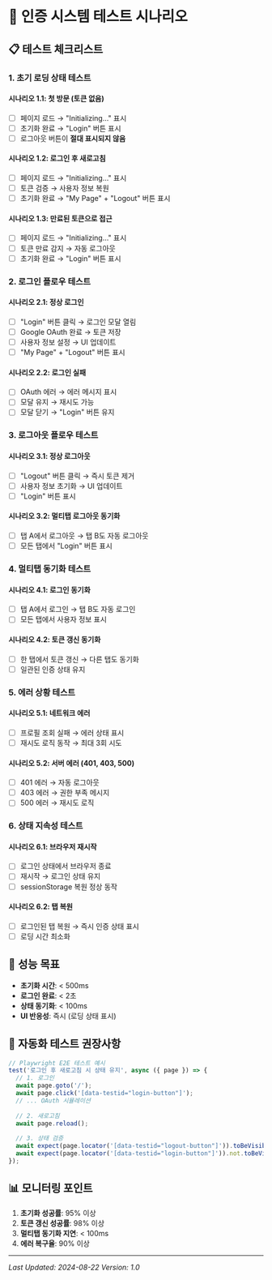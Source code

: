 # 🧪 인증 시스템 테스트 시나리오

## 📋 테스트 체크리스트

### **1. 초기 로딩 상태 테스트**

#### 시나리오 1.1: 첫 방문 (토큰 없음)
- [ ] 페이지 로드 → "Initializing..." 표시
- [ ] 초기화 완료 → "Login" 버튼 표시
- [ ] 로그아웃 버튼이 **절대 표시되지 않음**

#### 시나리오 1.2: 로그인 후 새로고침
- [ ] 페이지 로드 → "Initializing..." 표시
- [ ] 토큰 검증 → 사용자 정보 복원
- [ ] 초기화 완료 → "My Page" + "Logout" 버튼 표시

#### 시나리오 1.3: 만료된 토큰으로 접근
- [ ] 페이지 로드 → "Initializing..." 표시
- [ ] 토큰 만료 감지 → 자동 로그아웃
- [ ] 초기화 완료 → "Login" 버튼 표시

### **2. 로그인 플로우 테스트**

#### 시나리오 2.1: 정상 로그인
- [ ] "Login" 버튼 클릭 → 로그인 모달 열림
- [ ] Google OAuth 완료 → 토큰 저장
- [ ] 사용자 정보 설정 → UI 업데이트
- [ ] "My Page" + "Logout" 버튼 표시

#### 시나리오 2.2: 로그인 실패
- [ ] OAuth 에러 → 에러 메시지 표시
- [ ] 모달 유지 → 재시도 가능
- [ ] 모달 닫기 → "Login" 버튼 유지

### **3. 로그아웃 플로우 테스트**

#### 시나리오 3.1: 정상 로그아웃
- [ ] "Logout" 버튼 클릭 → 즉시 토큰 제거
- [ ] 사용자 정보 초기화 → UI 업데이트
- [ ] "Login" 버튼 표시

#### 시나리오 3.2: 멀티탭 로그아웃 동기화
- [ ] 탭 A에서 로그아웃 → 탭 B도 자동 로그아웃
- [ ] 모든 탭에서 "Login" 버튼 표시

### **4. 멀티탭 동기화 테스트**

#### 시나리오 4.1: 로그인 동기화
- [ ] 탭 A에서 로그인 → 탭 B도 자동 로그인
- [ ] 모든 탭에서 사용자 정보 표시

#### 시나리오 4.2: 토큰 갱신 동기화
- [ ] 한 탭에서 토큰 갱신 → 다른 탭도 동기화
- [ ] 일관된 인증 상태 유지

### **5. 에러 상황 테스트**

#### 시나리오 5.1: 네트워크 에러
- [ ] 프로필 조회 실패 → 에러 상태 표시
- [ ] 재시도 로직 동작 → 최대 3회 시도

#### 시나리오 5.2: 서버 에러 (401, 403, 500)
- [ ] 401 에러 → 자동 로그아웃
- [ ] 403 에러 → 권한 부족 메시지
- [ ] 500 에러 → 재시도 로직

### **6. 상태 지속성 테스트**

#### 시나리오 6.1: 브라우저 재시작
- [ ] 로그인 상태에서 브라우저 종료
- [ ] 재시작 → 로그인 상태 유지
- [ ] sessionStorage 복원 정상 동작

#### 시나리오 6.2: 탭 복원
- [ ] 로그인된 탭 복원 → 즉시 인증 상태 표시
- [ ] 로딩 시간 최소화

## 🎯 **성능 목표**

- **초기화 시간**: < 500ms
- **로그인 완료**: < 2초
- **상태 동기화**: < 100ms
- **UI 반응성**: 즉시 (로딩 상태 표시)

## 🔧 **자동화 테스트 권장사항**

```javascript
// Playwright E2E 테스트 예시
test('로그인 후 새로고침 시 상태 유지', async ({ page }) => {
  // 1. 로그인
  await page.goto('/');
  await page.click('[data-testid="login-button"]');
  // ... OAuth 시뮬레이션
  
  // 2. 새로고침
  await page.reload();
  
  // 3. 상태 검증
  await expect(page.locator('[data-testid="logout-button"]')).toBeVisible();
  await expect(page.locator('[data-testid="login-button"]')).not.toBeVisible();
});
```

## 📊 **모니터링 포인트**

1. **초기화 성공률**: 95% 이상
2. **토큰 갱신 성공률**: 98% 이상
3. **멀티탭 동기화 지연**: < 100ms
4. **에러 복구율**: 90% 이상

---

*Last Updated: 2024-08-22*
*Version: 1.0*